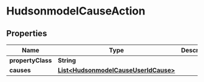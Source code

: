 
# HudsonmodelCauseAction

## Properties
Name | Type | Description | Notes
------------ | ------------- | ------------- | -------------
**propertyClass** | **String** |  |  [optional]
**causes** | [**List&lt;HudsonmodelCauseUserIdCause&gt;**](HudsonmodelCauseUserIdCause.md) |  |  [optional]



